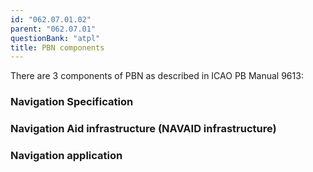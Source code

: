 ```yaml
---
id: "062.07.01.02"
parent: "062.07.01"
questionBank: "atpl"
title: PBN components
---
```


There are 3 components of PBN as described in ICAO PB Manual 9613:

### Navigation Specification

### Navigation Aid infrastructure (NAVAID infrastructure)

### Navigation application
